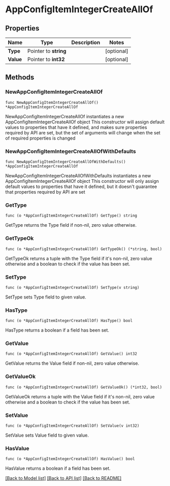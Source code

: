 # AppConfigItemIntegerCreateAllOf

## Properties

Name | Type | Description | Notes
------------ | ------------- | ------------- | -------------
**Type** | Pointer to **string** |  | [optional] 
**Value** | Pointer to **int32** |  | [optional] 

## Methods

### NewAppConfigItemIntegerCreateAllOf

`func NewAppConfigItemIntegerCreateAllOf() *AppConfigItemIntegerCreateAllOf`

NewAppConfigItemIntegerCreateAllOf instantiates a new AppConfigItemIntegerCreateAllOf object
This constructor will assign default values to properties that have it defined,
and makes sure properties required by API are set, but the set of arguments
will change when the set of required properties is changed

### NewAppConfigItemIntegerCreateAllOfWithDefaults

`func NewAppConfigItemIntegerCreateAllOfWithDefaults() *AppConfigItemIntegerCreateAllOf`

NewAppConfigItemIntegerCreateAllOfWithDefaults instantiates a new AppConfigItemIntegerCreateAllOf object
This constructor will only assign default values to properties that have it defined,
but it doesn't guarantee that properties required by API are set

### GetType

`func (o *AppConfigItemIntegerCreateAllOf) GetType() string`

GetType returns the Type field if non-nil, zero value otherwise.

### GetTypeOk

`func (o *AppConfigItemIntegerCreateAllOf) GetTypeOk() (*string, bool)`

GetTypeOk returns a tuple with the Type field if it's non-nil, zero value otherwise
and a boolean to check if the value has been set.

### SetType

`func (o *AppConfigItemIntegerCreateAllOf) SetType(v string)`

SetType sets Type field to given value.

### HasType

`func (o *AppConfigItemIntegerCreateAllOf) HasType() bool`

HasType returns a boolean if a field has been set.

### GetValue

`func (o *AppConfigItemIntegerCreateAllOf) GetValue() int32`

GetValue returns the Value field if non-nil, zero value otherwise.

### GetValueOk

`func (o *AppConfigItemIntegerCreateAllOf) GetValueOk() (*int32, bool)`

GetValueOk returns a tuple with the Value field if it's non-nil, zero value otherwise
and a boolean to check if the value has been set.

### SetValue

`func (o *AppConfigItemIntegerCreateAllOf) SetValue(v int32)`

SetValue sets Value field to given value.

### HasValue

`func (o *AppConfigItemIntegerCreateAllOf) HasValue() bool`

HasValue returns a boolean if a field has been set.


[[Back to Model list]](../README.md#documentation-for-models) [[Back to API list]](../README.md#documentation-for-api-endpoints) [[Back to README]](../README.md)


